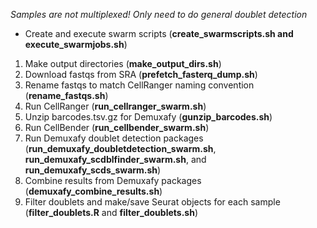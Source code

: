 *Samples are not multiplexed! Only need to do general doublet detection*
* Create and execute swarm scripts (**create_swarmscripts.sh and execute_swarmjobs.sh**)
1. Make output directories (**make_output_dirs.sh**)
2. Download fastqs from SRA (**prefetch_fasterq_dump.sh**)
3. Rename fastqs to match CellRanger naming convention (**rename_fastqs.sh**)
4. Run CellRanger (**run_cellranger_swarm.sh**)
5. Unzip barcodes.tsv.gz for Demuxafy (**gunzip_barcodes.sh**)
6. Run CellBender (**run_cellbender_swarm.sh**)
7. Run Demuxafy doublet detection packages (**run_demuxafy_doubletdetection_swarm.sh**, **run_demuxafy_scdblfinder_swarm.sh**, and **run_demuxafy_scds_swarm.sh**)
8. Combine results from Demuxafy packages (**demuxafy_combine_results.sh**)
9. Filter doublets and make/save Seurat objects for each sample (**filter_doublets.R** and **filter_doublets.sh**)
